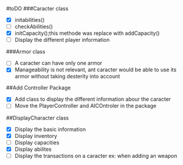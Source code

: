 #toDO
###Caracter class
- [x] initabilities()
- [ ] checkAbilities()
- [x] initCapacity();this methode was replace with addCapacity()
- [ ] Display the different player information

###Armor class
- [ ] A caracter can have only one armor
- [x] Manageability is not relevant, ant caracter would be able to use its armor without taking desterity into account

##Add Controller Package
- [x] Add class to display the different information abour the caracter
- [ ] Move the PlayerController and AICOntroler in the package

##DisplayCharacter class
- [x] Display the basic information
- [x] Display inventory
- [ ] Display capacities
- [x] Display abilites
- [ ] Display the transactions on a caracter ex: when adding an weapon
